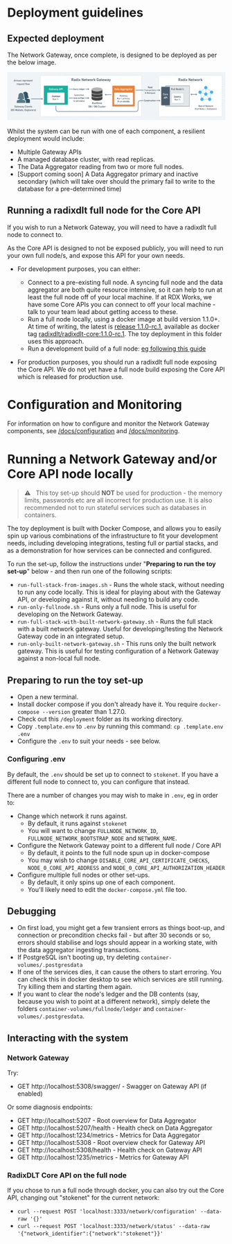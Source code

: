 # Deployment guidelines

## Expected deployment

The Network Gateway, once complete, is designed to be deployed as per the below image.

![Expected Network Gateway Deployment](./network-gateway-deployment.png)

Whilst the system can be run with one of each component, a resilient deployment would include:

* Multiple Gateway APIs
* A managed database cluster, with read replicas.
* The Data Aggregator reading from two or more full nodes.
* [Support coming soon] A Data Aggregator primary and inactive secondary (which will take over should the primary fail to write to the database for a pre-determined time)

## Running a radixdlt full node for the Core API

If you wish to run a Network Gateway, you will need to have a radixdlt full node to connect to.

As the Core API is designed to not be exposed publicly, you will need to run your own full node/s, and expose this API for your own needs.

* For development purposes, you can either:
  * Connect to a pre-existing full node. A syncing full node and the data aggregator are both quite resource intensive, so it can help to run at least the full node off of your local machine. If at RDX Works, we have some Core APIs you can connect to off your local machine - talk to your team lead about getting access to these.
  * Run a full node locally, using a docker image at build version 1.1.0+. At time of writing, the latest is [release 1.1.0-rc.1](https://github.com/radixdlt/radixdlt/releases/tag/1.1.0-rc.1), available as docker tag [radixdlt/radixdlt-core:1.1.0-rc.1](https://hub.docker.com/r/radixdlt/radixdlt-core/tags). The toy deployment in this folder uses this approach.
  * Run a development build of a full node: [eg following this guide](https://github.com/radixdlt/radixdlt/blob/develop/docs/development/run-configurations/connecting-to-a-live-network-in-docker.md)

* For production purposes, you should run a radixdlt full node exposing the Core API. We do not yet have a full node build exposing the Core API which is
  released for production use.

# Configuration and Monitoring

For information on how to configure and monitor the Network Gateway components, see [/docs/configuration](../docs/configuration.md) and [/docs/monitoring](../docs/monitoring.md).

# Running a Network Gateway and/or Core API node locally

> ⚠️ &nbsp; This toy set-up should **NOT** be used for production - the memory limits, passwords etc are all incorrect for production use. It is also recommended not to run stateful services such as databases in containers.

The toy deployment is built with Docker Compose, and allows you to easily spin up various combinations of the infrastructure to fit your development needs,
including developing integrations, testing full or partial stacks, and as a demonstration for how services can be connected and configured.

To run the set-up, follow the instructions under "**Preparing to run the toy set-up**" below - and then run one of the following scripts:

* `run-full-stack-from-images.sh` - Runs the whole stack, without needing to run any code locally. This is ideal for playing about with the Gateway API, or developing against it, without needing to build any code.
* `run-only-fullnode.sh` - Runs only a full node. This is useful for developing on the Network Gateway.
* `run-full-stack-with-built-network-gateway.sh` - Runs the full stack with a built network gateway. Useful for developing/testing the Network Gateway code in an integrated setup.
* `run-only-built-network-gateway.sh` - This runs only the built network gateway. This is useful for testing configuration of a Network Gateway against a non-local full node.

## Preparing to run the toy set-up

* Open a new terminal.
* Install docker compose if you don't already have it. You require `docker-compose --version` greater than 1.27.0.
* Check out this `/deployment` folder as its working directory.
* Copy `.template.env` to `.env` by running this command: `cp .template.env .env` 
* Configure the `.env` to suit your needs - see below.

### Configuring .env

By default, the `.env` should be set up to connect to `stokenet`. If you have a different full node to connect to, you can configure that instead.

There are a number of changes you may wish to make in `.env`, eg in order to:

* Change which network it runs against.
  * By default, it runs against `stokenet`
  * You will want to change `FULLNODE_NETWORK_ID`, `FULLNODE_NETWORK_BOOTSTRAP_NODE` and `NETWORK_NAME`.
* Configure the Network Gateway point to a different full node / Core API
  * By default, it points to the full node spun up in docker-compose
  * You may wish to change `DISABLE_CORE_API_CERTIFICATE_CHECKS`, `NODE_0_CORE_API_ADDRESS` and `NODE_0_CORE_API_AUTHORIZATION_HEADER`
* Configure multiple full nodes or other set-ups.
  * By default, it only spins up one of each component.
  * You'll likely need to edit the `docker-compose.yml` file too.

## Debugging

* On first load, you might get a few transient errors as things boot-up, and connection or precondition checks fail - but after 30 seconds or so,
errors should stabilise and logs should appear in a working state, with the data aggregator ingesting transactions.
* If PostgreSQL isn't booting up, try deleting `container-volumes/.postgresdata`
* If one of the services dies, it can cause the others to start erroring. You can check this in docker desktop to see which services are still running. Try killing them and starting them again.
* If you want to clear the node's ledger and the DB contents (say, because you wish to point at a different network), simply delete the folders `container-volumes/fullnode/ledger` and `container-volumes/.postgresdata`.

## Interacting with the system

### Network Gateway

Try:

* GET http://localhost:5308/swagger/ - Swagger on Gateway API (if enabled)

Or some diagnosis endpoints:

* GET http://localhost:5207 - Root overview for Data Aggregator
* GET http://localhost:5207/health - Health check on Data Aggregator
* GET http://localhost:1234/metrics - Metrics for Data Aggregator
* GET http://localhost:5308 - Root overview check for Gateway API
* GET http://localhost:5308/health - Health check on Gateway API
* GET http://localhost:1235/metrics - Metrics for Gateway API

### RadixDLT Core API on the full node

If you chose to run a full node through docker, you can also try out the Core API, changing out "stokenet" for the current network:

* `curl --request POST 'localhost:3333/network/configuration' --data-raw '{}'`
* `curl --request POST 'localhost:3333/network/status' --data-raw '{"network_identifier":{"network":"stokenet"}}'`

